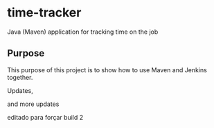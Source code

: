 # time-tracker
Java (Maven) application for tracking time on the job

## Purpose

This purpose of this project is to show how to use Maven and Jenkins together.

Updates, 

and more updates

editado para forçar build 2
